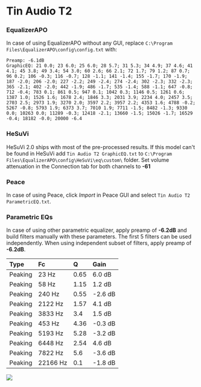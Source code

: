 # Tin Audio T2

### EqualizerAPO
In case of using EqualizerAPO without any GUI, replace `C:\Program Files\EqualizerAPO\config\config.txt`
with:
```
Preamp: -6.1dB
GraphicEQ: 21 0.0; 23 6.0; 25 6.0; 28 5.7; 31 5.3; 34 4.9; 37 4.6; 41 4.1; 45 3.8; 49 3.4; 54 3.0; 60 2.6; 66 2.1; 72 1.7; 79 1.2; 87 0.7; 96 0.2; 106 -0.3; 116 -0.7; 128 -1.1; 141 -1.4; 155 -1.7; 170 -1.9; 187 -2.0; 206 -2.0; 227 -2.2; 249 -2.4; 274 -2.4; 302 -2.3; 332 -2.3; 365 -2.1; 402 -2.0; 442 -1.9; 486 -1.7; 535 -1.4; 588 -1.1; 647 -0.8; 712 -0.4; 783 0.1; 861 0.5; 947 0.1; 1042 0.3; 1146 0.5; 1261 0.6; 1387 1.0; 1526 1.6; 1678 2.4; 1846 3.3; 2031 3.9; 2234 4.0; 2457 3.5; 2703 2.5; 2973 1.9; 3270 2.0; 3597 2.2; 3957 2.2; 4353 1.6; 4788 -0.2; 5267 -0.8; 5793 1.9; 6373 3.7; 7010 1.9; 7711 -1.5; 8482 -1.3; 9330 0.0; 10263 0.0; 11289 -0.3; 12418 -2.1; 13660 -1.5; 15026 -1.7; 16529 -0.4; 18182 -0.0; 20000 -6.4
```

### HeSuVi
HeSuVi 2.0 ships with most of the pre-processed results. If this model can't be found in HeSuVi add
`Tin Audio T2 GraphicEQ.txt` to `C:\Program Files\EqualizerAPO\config\HeSuVi\eq\custom\` folder.
Set volume attenuation in the Connection tab for both channels to **-61**

### Peace
In case of using Peace, click *Import* in Peace GUI and select `Tin Audio T2 ParametricEQ.txt`.

### Parametric EQs
In case of using other parametric equalizer, apply preamp of **-6.2dB** and build filters manually
with these parameters. The first 5 filters can be used independently.
When using independent subset of filters, apply preamp of **-6.2dB**.

| Type    | Fc       |    Q | Gain    |
|:--------|:---------|:-----|:--------|
| Peaking | 23 Hz    | 0.65 | 6.0 dB  |
| Peaking | 58 Hz    | 1.15 | 1.2 dB  |
| Peaking | 240 Hz   | 0.55 | -2.6 dB |
| Peaking | 2122 Hz  | 1.57 | 4.1 dB  |
| Peaking | 3833 Hz  | 3.4  | 1.5 dB  |
| Peaking | 453 Hz   | 4.36 | -0.3 dB |
| Peaking | 5193 Hz  | 5.28 | -3.2 dB |
| Peaking | 6448 Hz  | 2.54 | 4.6 dB  |
| Peaking | 7822 Hz  | 5.6  | -3.6 dB |
| Peaking | 22166 Hz | 0.1  | -1.8 dB |

![](https://raw.githubusercontent.com/jaakkopasanen/AutoEq/master/results/oratory1990/usound/Tin%20Audio%20T2/Tin%20Audio%20T2.png)